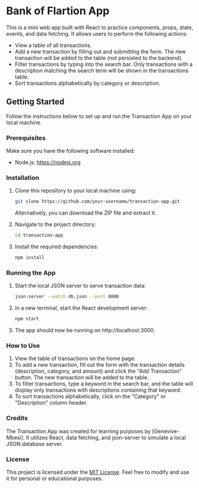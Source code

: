 # Bank of Flartion App

This is a mini web app built with React to practice components, props, state, events, and data fetching. It allows users to perform the following actions:

- View a table of all transactions.
- Add a new transaction by filling out and submitting the form. The new transaction will be added to the table (not persisted to the backend).
- Filter transactions by typing into the search bar. Only transactions with a description matching the search term will be shown in the transactions table.
- Sort transactions alphabetically by category or description.


## Getting Started

Follow the instructions below to set up and run the Transaction App on your local machine.

### Prerequisites

Make sure you have the following software installed:

- Node.js: https://nodejs.org

### Installation

1. Clone this repository to your local machine using:

   ```bash
   git clone https://github.com/your-username/transaction-app.git
   ```

   Alternatively, you can download the ZIP file and extract it.

2. Navigate to the project directory:

   ```bash
   cd transaction-app
   ```

3. Install the required dependencies:

   ```bash
   npm install
   ```

### Running the App

1. Start the local JSON server to serve transaction data:

   ```bash
   json-server --watch db.json --port 8000
   ```

2. In a new terminal, start the React development server:

   ```bash
   npm start
   ```

3. The app should now be running on http://localhost:3000.

### How to Use

1. View the table of transactions on the home page.
2. To add a new transaction, fill out the form with the transaction details (description, category, and amount) and click the "Add Transaction" button. The new transaction will be added to the table.
3. To filter transactions, type a keyword in the search bar, and the table will display only transactions with descriptions containing that keyword.
4. To sort transactions alphabetically, click on the "Category" or "Description" column header.


### Credits

The Transaction App was created for learning purposes by [Genevive-Mbesi]. It utilizes React, data fetching, and json-server to simulate a local JSON database server.

### License

This project is licensed under the [MIT License](LICENSE). Feel free to modify and use it for personal or educational purposes.
